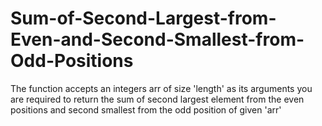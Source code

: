 # Sum-of-Second-Largest-from-Even-and-Second-Smallest-from-Odd-Positions
The function accepts an integers arr of size 'length' as its arguments you are required to return the sum of second largest element from the even positions and second smallest from the odd position of given 'arr'
